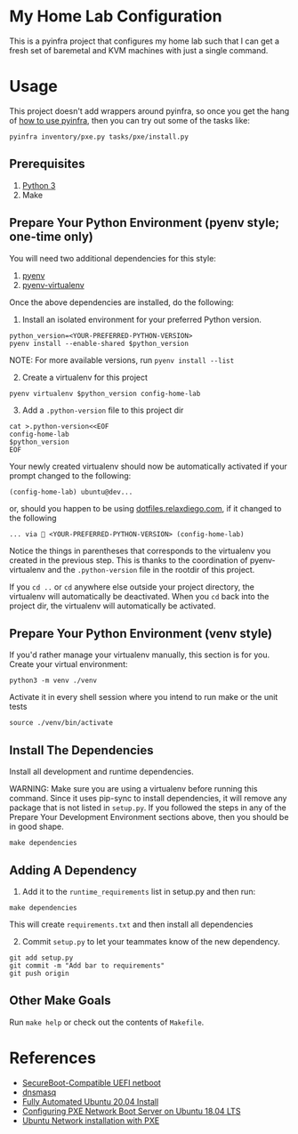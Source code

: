 My Home Lab Configuration
=========================

This is a pyinfra project that configures my home lab such that I can
get a fresh set of baremetal and KVM machines with just a single command.


# Usage

This project doesn't add wrappers around pyinfra, so once you get the hang
of [how to use pyinfra](https://docs.pyinfra.com/en/1.x/getting_started.html),
then you can try out some of the tasks like:

```
pyinfra inventory/pxe.py tasks/pxe/install.py
```


## Prerequisites

1. [Python 3](https://www.python.org/downloads/)
2. Make


## Prepare Your Python Environment (pyenv style; one-time only)

You will need two additional dependencies for this style:

1. [pyenv](https://github.com/pyenv/pyenv-installer)
2. [pyenv-virtualenv](https://github.com/pyenv/pyenv-virtualenv)

Once the above dependencies are installed, do the following:

1. Install an isolated environment for your preferred Python version.

```
python_version=<YOUR-PREFERRED-PYTHON-VERSION>
pyenv install --enable-shared $python_version
```

NOTE: For more available versions, run `pyenv install --list`

2. Create a virtualenv for this project

```
pyenv virtualenv $python_version config-home-lab
```

3. Add a `.python-version` file to this project dir

```
cat >.python-version<<EOF
config-home-lab
$python_version
EOF
```

Your newly created virtualenv should now be automatically activated if your
prompt changed to the following:

```
(config-home-lab) ubuntu@dev...
```

or, should you happen to be using [dotfiles.relaxdiego.com](https://dotfiles.relaxdiego.com),
if it changed to the following

```
... via 🐍 <YOUR-PREFERRED-PYTHON-VERSION> (config-home-lab)
```
Notice the things in parentheses that corresponds to the virtualenv you created
in the previous step. This is thanks to the coordination of pyenv-virtualenv and
the `.python-version` file in the rootdir of this project.

If you `cd ..` or `cd` anywhere else outside your project directory, the virtualenv
will automatically be deactivated. When you `cd` back into the project dir, the
virtualenv will automatically be activated.


## Prepare Your Python Environment (venv style)

If you'd rather manage your virtualenv manually, this section is for you.
Create your virtual environment:

```
python3 -m venv ./venv
```

Activate it in every shell session where you intend to run make or
the unit tests

```
source ./venv/bin/activate
```


## Install The Dependencies

Install all development and runtime dependencies.

WARNING: Make sure you are using a virtualenv before running this command. Since it
         uses pip-sync to install dependencies, it will remove any package that is not
         listed in `setup.py`. If you followed the steps in any of the Prepare Your
         Development Environment sections above, then you should be in good shape.

```
make dependencies
```


## Adding A Dependency

1. Add it to the `runtime_requirements` list in setup.py and then run:

```
make dependencies
```

This will create `requirements.txt` and then install all dependencies


2. Commit `setup.py` to let your teammates know of the new dependency.

```
git add setup.py
git commit -m "Add bar to requirements"
git push origin
```


## Other Make Goals

Run `make help` or check out the contents of `Makefile`.


# References

* [SecureBoot-Compatible UEFI netboot](https://wiki.ubuntu.com/UEFI/SecureBoot/PXE-IPv6)
* [dnsmasq](https://wiki.archlinux.org/index.php/dnsmasq#Configuration)
* [Fully Automated Ubuntu 20.04 Install](https://askubuntu.com/a/1235724)
* [Configuring PXE Network Boot Server on Ubuntu 18.04 LTS](https://linuxhint.com/pxe_boot_ubuntu_server/)
* [Ubuntu Network installation with PXE](https://xinau.ch/notes/ubuntu-network-installation-with-pxe/)
